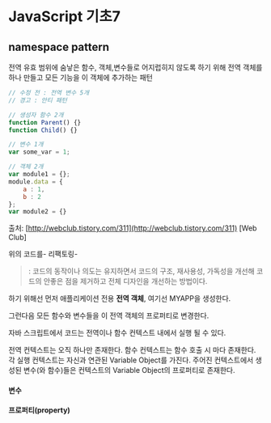 # JavaScript 기초7
## namespace pattern
전역 유효 범위에 숨낳은 함수, 객체,변수들로 어지럽히지 않도록 하기 위해 전역 객체를 하나 만들고 모든 기능을 이 객체에 추가하는 패턴
```js
// 수정 전 : 전역 변수 5개
// 경고 : 안티 패턴

// 생성자 함수 2개
function Parent() {}
function Child() {}

// 변수 1개
var some_var = 1;

// 객체 2개
var module1 = {};
module.data = {
	a : 1,
	b : 2
};
var module2 = {}
```
출처: [http://webclub.tistory.com/311](http://webclub.tistory.com/311) [Web Club]

위의 코드를-
리팩토링-
> : 코드의 동작이나 의도는 유지하면서 코드의 구조, 재사용성, 가독성을 개선해 코드의 안좋은 점을 제거하고 전체 디자인을 개선하는 방법이다.

하기 위해선 먼저 애플리케이션 전용 **전역 객체**,  여기선 MYAPP을 생성한다.

그런다음 모든 함수와 변수들을 이 전역 객체의 프로퍼티로 변경한다.



자바 스크립트에서 코드는 전역이나 함수 컨텍스트 내에서 실행 될 수 있다.

전역 컨텍스트는 오직 하나만 존재한다.
함수 컨텍스트는 함수 호출 시 마다 존재한다.
각 실행 컨텍스트는 자신과 연관된 Variable Object를 가진다.
주어진 컨텍스트에서 생성된 변수(와 함수)들은 컨텍스트의 Variable Object의 프로퍼티로 존재한다.
#### 변수
#### 프로퍼티(property)
